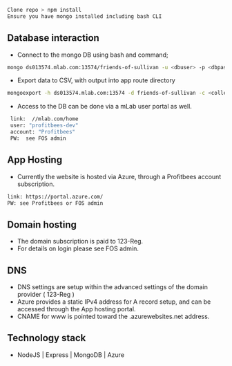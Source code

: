  ```bash
Clone repo > npm install 
Ensure you have mongo installed including bash CLI
```

## Database interaction

 - Connect to the mongo DB using bash and command;

 ```bash
mongo ds013574.mlab.com:13574/friends-of-sullivan -u <dbuser> -p <dbpassword>
```

 - Export data to CSV, with output into app route directory
 
 ```bash
mongoexport -h ds013574.mlab.com:13574 -d friends-of-sullivan -c <collection> -u <user> -p <password> -o <output .csv file> --csv -f <comma-separated list of field names>
```

 - Access to the DB can be done via a mLab user portal as well.

 ```bash
  link:  //mlab.com/home
  user: "profitbees-dev"
  account: "Profitbees" 
  PW:  see FOS admin

 ````

 ## App Hosting

  - Currently the website is hosted via Azure, through a Profitbees account subscription.

 ```bash
 link: https://portal.azure.com/
 PW: see Profitbees or FOS admin
 ```

 ## Domain hosting

   - The domain subscription is paid to 123-Reg.
   - For details on login please see FOS admin.

 ## DNS 

  - DNS settings are setup within the advanced settings of the domain provider ( 123-Reg )
  - Azure provides a static IPv4 address for A record setup, and can be accessed through the App hosting portal.
  - CNAME for www is pointed toward the .azurewebsites.net address.

  ## Technology stack

   - NodeJS | Express | MongoDB | Azure